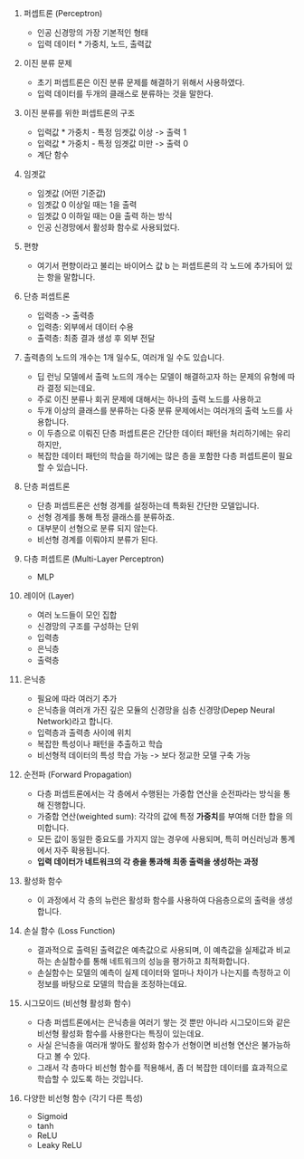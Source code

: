 1. 퍼셉트론 (Perceptron)
    - 인공 신경망의 가장 기본적인 형태
    - 입력 데이터 * 가중치, 노드, 출력값

2. 이진 분류 문제
    - 초기 퍼셉트론은 이진 분류 문제를 해결하기 위해서 사용하였다.
    - 입력 데이터를 두개의 클래스로 분류하는 것을 말한다.

3. 이진 분류를 위한 퍼셉트론의 구조
    - 입력값 * 가중치 - 특정 임곗값 이상 -> 출력 1
    - 입력값 * 가중치 - 특정 임곗값 미만 -> 출력 0
    - 계단 함수

4. 임곗값
    - 임곗값 (어떤 기준값)
    - 임곗값 0 이상일 때는 1을 출력
    - 임곗값 0 이하일 때는 0을 출력 하는 방식
    - 인공 신경망에서 활성화 함수로 사용되었다.

5. 편향
    - 여기서 편향이라고 불리는 바이어스 값 b 는 퍼셉트론의 각 노드에 추가되어 있는 항을 말합니다.

6. 단층 퍼셉트론
    - 입력층 -> 출력층
    - 입력층: 외부에서 데이터 수용
    - 출력층: 최종 결과 생성 후 외부 전달

7. 출력층의 노드의 개수는 1개 일수도, 여러개 일 수도 있습니다.
    - 딥 런닝 모델에서 출력 노드의 개수는 모델이 해결하고자 하는 문제의 유형에 따라 결정 되는데요.
    - 주로 이진 분류나 회귀 문제에 대해서는 하나의 출력 노드를 사용하고
    - 두개 이상의 클래스를 분류하는 다중 분류 문제에서는 여러개의 출력 노드를 사용합니다.
    - 이 두층으로 이뤄진 단층 퍼셉트론은 간단한 데이터 패턴을 처리하기에는 유리하지만,
    - 복잡한 데이터 패턴의 학습을 하기에는 많은 층을 포함한 다층 퍼셉트론이 필요할 수 있습니다.

8. 단층 퍼셉트론
    - 단층 퍼셉트론은 선형 경계를 설정하는데 특화된 간단한 모델입니다.
    - 선형 경계를 통해 특정 클래스를 분류하죠.
    - 대부분이 선형으로 분류 되지 않는다.
    - 비선형 경계를 이뤄야지 분류가 된다.

9. 다층 퍼셉트론 (Multi-Layer Perceptron)
    - MLP

10. 레이어 (Layer)
    - 여러 노드들이 모인 집합
    - 신경망의 구조를 구성하는 단위
    - 입력층
    - 은닉층
    - 출력층

11. 은닉층
    - 필요에 따라 여러기 추가
    - 은닉층을 여러개 가진 깊은 모듈의 신경망을 심층 신경망(Depep Neural Network)라고 합니다.
    - 입력층과 출력층 사이에 위치
    - 복잡한 특성이나 패턴을 추출하고 학습
    - 비선형적 데이터의 특성 학습 가능 -> 보다 정교한 모델 구축 가능

12. 순전파 (Forward Propagation)
    - 다층 퍼셉트론에서는 각 층에서 수행된는 가중합 연산을 순전파라는 방식을 통해 진행합니다.
    - 가중합 연산(weighted sum): 각각의 값에 특정 **가중치**를 부여해 더한 합을 의미합니다.
    - 모든 값이 동일한 중요도를 가지지 않는 경우에 사용되며, 특히 머신러닝과 통계에서 자주 확용됩니다.
    - **입력 데이터가 네트워크의 각 층을 통과해 최종 출력을 생성하는 과정**

13. 활성화 함수
    - 이 과정에서 각 층의 뉴런은 활성화 함수를 사용하여 다음층으로의 출력을 생성합니다.

14. 손실 함수 (Loss Function)
    - 결과적으로 출력된 출력값은 예측값으로 사용되며, 이 예측값을 실제값과 비교 하는 손실함수를 통해 네트워크의 성능을 평가하고 최적화합니다.
    - 손실함수는 모델의 예측이 실제 데이터와 얼마나 차이가 나는지를 측정하고 이 정보를 바탕으로 모델의 학습을 조정하는데요.

15. 시그모이드 (비선형 활성화 함수)
    - 다층 퍼셉트론에서는 은닉층을 여러기 쌓는 것 뿐만 아니라 시그모이드와 같은 비선형 활성화 함수를 사용한다는 특징이 있는데요. 
    - 사실 은닉층을 여러개 쌓아도 활성화 함수가 선형이면 비선형 연산은 불가능하다고 볼 수 있다.
    - 그래서 각 층마다 비선형 함수를 적용해서, 좀 더 복잡한 데이터를 효과적으로 학습할 수 있도록 하는 것입니다.

16. 다양한 비선형 함수 (각기 다른 특성)
    - Sigmoid
    - tanh
    - ReLU
    - Leaky ReLU





